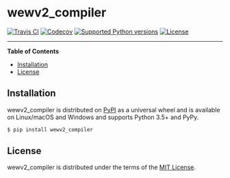 # wewv2_compiler

[![Travis CI](https://img.shields.io/travis/_/wewv2_compiler/master.svg)](https://travis-ci.org/_/wewv2_compiler)
[![Codecov](https://img.shields.io/codecov/c/github/_/wewv2_compiler/master.svg)](https://codecov.io/gh/_/wewv2_compiler)
[![Supported Python versions](https://img.shields.io/pypi/pyversions/wewv2_compiler.svg)](https://pypi.org/project/wewv2_compiler)
[![License](https://img.shields.io/pypi/l/wewv2_compiler.svg)](https://choosealicense.com/licenses)

-----

**Table of Contents**

* [Installation](#installation)
* [License](#license)

## Installation

wewv2_compiler is distributed on [PyPI](https://pypi.org) as a universal
wheel and is available on Linux/macOS and Windows and supports
Python 3.5+ and PyPy.

```bash
$ pip install wewv2_compiler
```

## License

wewv2_compiler is distributed under the terms of the
[MIT License](https://choosealicense.com/licenses/mit).
